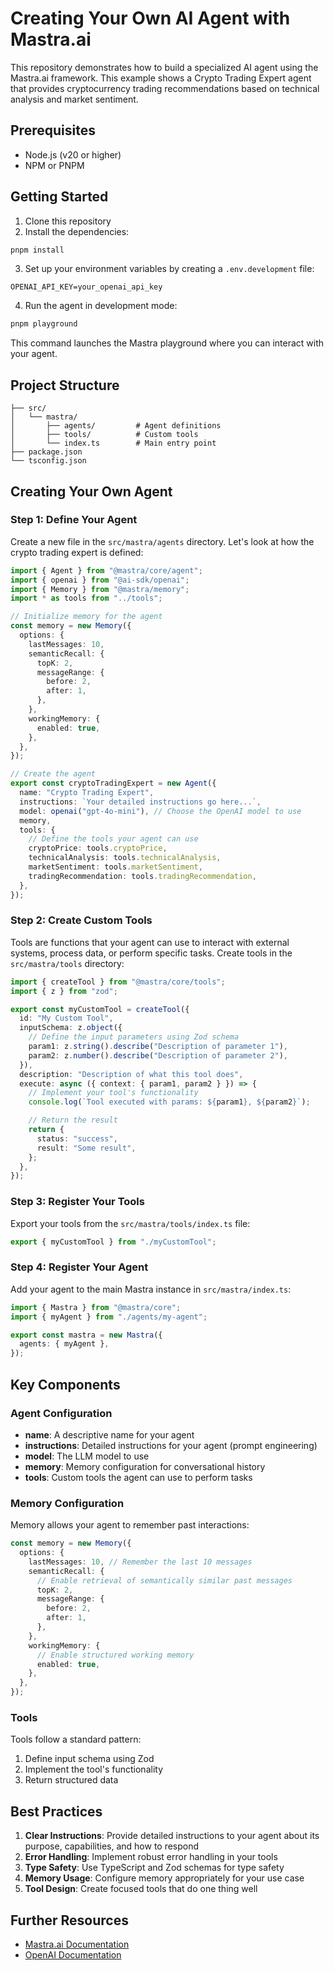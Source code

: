 # Creating Your Own AI Agent with Mastra.ai

This repository demonstrates how to build a specialized AI agent using the Mastra.ai framework. This example shows a Crypto Trading Expert agent that provides cryptocurrency trading recommendations based on technical analysis and market sentiment.

## Prerequisites

- Node.js (v20 or higher)
- NPM or PNPM

## Getting Started

1. Clone this repository
2. Install the dependencies:

```bash
pnpm install
```

3. Set up your environment variables by creating a `.env.development` file:

```
OPENAI_API_KEY=your_openai_api_key
```

4. Run the agent in development mode:

```bash
pnpm playground
```

This command launches the Mastra playground where you can interact with your agent.

## Project Structure

```
├── src/
│   └── mastra/
│       ├── agents/         # Agent definitions
│       ├── tools/          # Custom tools
│       └── index.ts        # Main entry point
├── package.json
└── tsconfig.json
```

## Creating Your Own Agent

### Step 1: Define Your Agent

Create a new file in the `src/mastra/agents` directory. Let's look at how the crypto trading expert is defined:

```typescript
import { Agent } from "@mastra/core/agent";
import { openai } from "@ai-sdk/openai";
import { Memory } from "@mastra/memory";
import * as tools from "../tools";

// Initialize memory for the agent
const memory = new Memory({
  options: {
    lastMessages: 10,
    semanticRecall: {
      topK: 2,
      messageRange: {
        before: 2,
        after: 1,
      },
    },
    workingMemory: {
      enabled: true,
    },
  },
});

// Create the agent
export const cryptoTradingExpert = new Agent({
  name: "Crypto Trading Expert",
  instructions: `Your detailed instructions go here...`,
  model: openai("gpt-4o-mini"), // Choose the OpenAI model to use
  memory,
  tools: {
    // Define the tools your agent can use
    cryptoPrice: tools.cryptoPrice,
    technicalAnalysis: tools.technicalAnalysis,
    marketSentiment: tools.marketSentiment,
    tradingRecommendation: tools.tradingRecommendation,
  },
});
```

### Step 2: Create Custom Tools

Tools are functions that your agent can use to interact with external systems, process data, or perform specific tasks. Create tools in the `src/mastra/tools` directory:

```typescript
import { createTool } from "@mastra/core/tools";
import { z } from "zod";

export const myCustomTool = createTool({
  id: "My Custom Tool",
  inputSchema: z.object({
    // Define the input parameters using Zod schema
    param1: z.string().describe("Description of parameter 1"),
    param2: z.number().describe("Description of parameter 2"),
  }),
  description: "Description of what this tool does",
  execute: async ({ context: { param1, param2 } }) => {
    // Implement your tool's functionality
    console.log(`Tool executed with params: ${param1}, ${param2}`);

    // Return the result
    return {
      status: "success",
      result: "Some result",
    };
  },
});
```

### Step 3: Register Your Tools

Export your tools from the `src/mastra/tools/index.ts` file:

```typescript
export { myCustomTool } from "./myCustomTool";
```

### Step 4: Register Your Agent

Add your agent to the main Mastra instance in `src/mastra/index.ts`:

```typescript
import { Mastra } from "@mastra/core";
import { myAgent } from "./agents/my-agent";

export const mastra = new Mastra({
  agents: { myAgent },
});
```

## Key Components

### Agent Configuration

- **name**: A descriptive name for your agent
- **instructions**: Detailed instructions for your agent (prompt engineering)
- **model**: The LLM model to use
- **memory**: Memory configuration for conversational history
- **tools**: Custom tools the agent can use to perform tasks

### Memory Configuration

Memory allows your agent to remember past interactions:

```typescript
const memory = new Memory({
  options: {
    lastMessages: 10, // Remember the last 10 messages
    semanticRecall: {
      // Enable retrieval of semantically similar past messages
      topK: 2,
      messageRange: {
        before: 2,
        after: 1,
      },
    },
    workingMemory: {
      // Enable structured working memory
      enabled: true,
    },
  },
});
```

### Tools

Tools follow a standard pattern:

1. Define input schema using Zod
2. Implement the tool's functionality
3. Return structured data

## Best Practices

1. **Clear Instructions**: Provide detailed instructions to your agent about its purpose, capabilities, and how to respond
2. **Error Handling**: Implement robust error handling in your tools
3. **Type Safety**: Use TypeScript and Zod schemas for type safety
4. **Memory Usage**: Configure memory appropriately for your use case
5. **Tool Design**: Create focused tools that do one thing well

## Further Resources

- [Mastra.ai Documentation](https://docs.mastra.ai)
- [OpenAI Documentation](https://platform.openai.com/docs)
